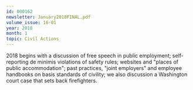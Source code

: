 ```yaml
---
id: 000162
newsletter: January2018FINAL.pdf
volume_issue: 16-01
year: 2018
month: 1
topic: Civil Actions
---
```


2018 begins with a discussion of free speech in public employment; self-reporting de minimis violations of safety rules; websites and "places of public accommodation"; past practices, "joint employers" and employee handbooks on basis standards of civility; we also discussion a Washington court case that sets back firefighters.